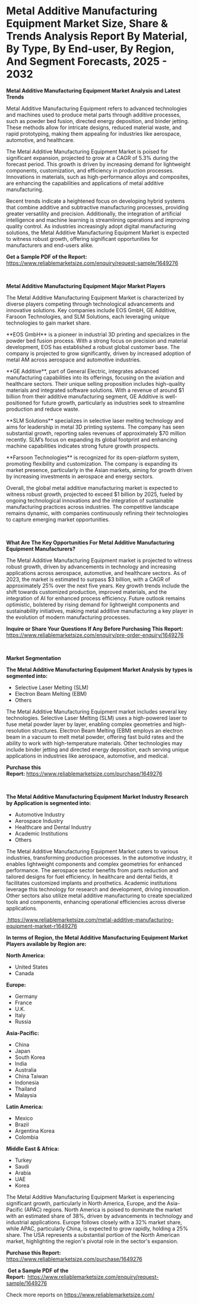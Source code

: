<p><h1>Metal Additive Manufacturing Equipment Market Size, Share & Trends Analysis Report By Material, By Type, By End-user, By Region, And Segment Forecasts, 2025 - 2032</h1></p><p><strong>Metal Additive Manufacturing Equipment Market Analysis and Latest Trends</strong></p>
<p><p>Metal Additive Manufacturing Equipment refers to advanced technologies and machines used to produce metal parts through additive processes, such as powder bed fusion, directed energy deposition, and binder jetting. These methods allow for intricate designs, reduced material waste, and rapid prototyping, making them appealing for industries like aerospace, automotive, and healthcare.</p><p>The Metal Additive Manufacturing Equipment Market is poised for significant expansion, projected to grow at a CAGR of 5.3% during the forecast period. This growth is driven by increasing demand for lightweight components, customization, and efficiency in production processes. Innovations in materials, such as high-performance alloys and composites, are enhancing the capabilities and applications of metal additive manufacturing.</p><p>Recent trends indicate a heightened focus on developing hybrid systems that combine additive and subtractive manufacturing processes, providing greater versatility and precision. Additionally, the integration of artificial intelligence and machine learning is streamlining operations and improving quality control. As industries increasingly adopt digital manufacturing solutions, the Metal Additive Manufacturing Equipment Market is expected to witness robust growth, offering significant opportunities for manufacturers and end-users alike.</p></p>
<p><strong>Get a Sample PDF of the Report:&nbsp;</strong> <a href="https://www.reliablemarketsize.com/enquiry/request-sample/1649276?utm_campaign=2460&utm_medium=2&utm_source=Github&utm_content=ia&utm_term=26032025&utm_id=metal-additive-manufacturing-equipment">https://www.reliablemarketsize.com/enquiry/request-sample/1649276</a></p>
<p>&nbsp;</p>
<p><strong>Metal Additive Manufacturing Equipment Major Market Players</strong></p>
<p><p>The Metal Additive Manufacturing Equipment Market is characterized by diverse players competing through technological advancements and innovative solutions. Key companies include EOS GmbH, GE Additive, Farsoon Technologies, and SLM Solutions, each leveraging unique technologies to gain market share.</p><p>**EOS GmbH** is a pioneer in industrial 3D printing and specializes in the powder bed fusion process. With a strong focus on precision and material development, EOS has established a robust global customer base. The company is projected to grow significantly, driven by increased adoption of metal AM across aerospace and automotive industries.</p><p>**GE Additive**, part of General Electric, integrates advanced manufacturing capabilities into its offerings, focusing on the aviation and healthcare sectors. Their unique selling proposition includes high-quality materials and integrated software solutions. With a revenue of around $1 billion from their additive manufacturing segment, GE Additive is well-positioned for future growth, particularly as industries seek to streamline production and reduce waste.</p><p>**SLM Solutions** specializes in selective laser melting technology and aims for leadership in metal 3D printing systems. The company has seen substantial growth, reporting sales revenues of approximately $70 million recently. SLM’s focus on expanding its global footprint and enhancing machine capabilities indicates strong future growth prospects.</p><p>**Farsoon Technologies** is recognized for its open-platform system, promoting flexibility and customization. The company is expanding its market presence, particularly in the Asian markets, aiming for growth driven by increasing investments in aerospace and energy sectors.</p><p>Overall, the global metal additive manufacturing market is expected to witness robust growth, projected to exceed $1 billion by 2025, fueled by ongoing technological innovations and the integration of sustainable manufacturing practices across industries. The competitive landscape remains dynamic, with companies continuously refining their technologies to capture emerging market opportunities.</p></p>
<p>&nbsp;</p>
<p><strong>What Are The Key Opportunities For Metal Additive Manufacturing Equipment Manufacturers?</strong></p>
<p><p>The Metal Additive Manufacturing Equipment market is projected to witness robust growth, driven by advancements in technology and increasing applications across aerospace, automotive, and healthcare sectors. As of 2023, the market is estimated to surpass $3 billion, with a CAGR of approximately 25% over the next five years. Key growth trends include the shift towards customized production, improved materials, and the integration of AI for enhanced process efficiency. Future outlook remains optimistic, bolstered by rising demand for lightweight components and sustainability initiatives, making metal additive manufacturing a key player in the evolution of modern manufacturing processes.</p></p>
<p><strong>Inquire or Share Your Questions If Any Before Purchasing This Report:</strong> <a href="https://www.reliablemarketsize.com/enquiry/pre-order-enquiry/1649276?utm_campaign=2460&utm_medium=2&utm_source=Github&utm_content=ia&utm_term=26032025&utm_id=metal-additive-manufacturing-equipment">https://www.reliablemarketsize.com/enquiry/pre-order-enquiry/1649276</a></p>
<p>&nbsp;</p>
<p><strong>Market Segmentation</strong></p>
<p><strong>The Metal Additive Manufacturing Equipment Market Analysis by types is segmented into:</strong></p>
<p><ul><li>Selective Laser Melting (SLM)</li><li>Electron Beam Melting (EBM)</li><li>Others</li></ul></p>
<p><p>The Metal Additive Manufacturing Equipment market includes several key technologies. Selective Laser Melting (SLM) uses a high-powered laser to fuse metal powder layer by layer, enabling complex geometries and high-resolution structures. Electron Beam Melting (EBM) employs an electron beam in a vacuum to melt metal powder, offering fast build rates and the ability to work with high-temperature materials. Other technologies may include binder jetting and directed energy deposition, each serving unique applications in industries like aerospace, automotive, and medical.</p></p>
<p><strong>Purchase this Report:&nbsp;</strong><a href="https://www.reliablemarketsize.com/purchase/1649276?utm_campaign=2460&utm_medium=2&utm_source=Github&utm_content=ia&utm_term=26032025&utm_id=metal-additive-manufacturing-equipment">https://www.reliablemarketsize.com/purchase/1649276</a></p>
<p>&nbsp;</p>
<p><strong>The Metal Additive Manufacturing Equipment Market Industry Research by Application is segmented into:</strong></p>
<p><ul><li>Automotive Industry</li><li>Aerospace Industry</li><li>Healthcare and Dental Industry</li><li>Academic Institutions</li><li>Others</li></ul></p>
<p><p>The Metal Additive Manufacturing Equipment Market caters to various industries, transforming production processes. In the automotive industry, it enables lightweight components and complex geometries for enhanced performance. The aerospace sector benefits from parts reduction and tailored designs for fuel efficiency. In healthcare and dental fields, it facilitates customized implants and prosthetics. Academic institutions leverage this technology for research and development, driving innovation. Other sectors also utilize metal additive manufacturing to create specialized tools and components, enhancing operational efficiencies across diverse applications.</p></p>
<p><a href="https://www.reliablemarketsize.com/metal-additive-manufacturing-equipment-market-r1649276?utm_campaign=2460&utm_medium=2&utm_source=Github&utm_content=ia&utm_term=26032025&utm_id=metal-additive-manufacturing-equipment">&nbsp;https://www.reliablemarketsize.com/metal-additive-manufacturing-equipment-market-r1649276</a></p>
<p><strong>In terms of Region, the Metal Additive Manufacturing Equipment Market Players available by Region are:</strong></p>
<p>
    <p> <strong> North America: </strong>
        <ul>
            <li>United States</li>
            <li>Canada</li>
        </ul>
        </p> 
    <p> <strong> Europe: </strong>
        <ul>
            <li>Germany</li>
            <li>France</li>
            <li>U.K.</li>
            <li>Italy</li>
            <li>Russia</li>
        </ul>
        </p> 
    <p> <strong> Asia-Pacific: </strong>
        <ul>
            <li>China</li>
            <li>Japan</li>
            <li>South Korea</li>
            <li>India</li>
            <li>Australia</li>
            <li>China Taiwan</li>
            <li>Indonesia</li>
            <li>Thailand</li>
            <li>Malaysia</li>
        </ul>
        </p> 
    <p> <strong> Latin America: </strong>
        <ul>
            <li>Mexico</li>
            <li>Brazil</li>
            <li>Argentina Korea</li>
            <li>Colombia</li>
        </ul>
        </p> 
    <p> <strong> Middle East & Africa: </strong>
        <ul>
            <li>Turkey</li>
            <li>Saudi</li>
            <li>Arabia</li>
            <li>UAE</li>
            <li>Korea</li>
        </ul>
    </p>
    </p>
<p><p>The Metal Additive Manufacturing Equipment Market is experiencing significant growth, particularly in North America, Europe, and the Asia-Pacific (APAC) regions. North America is poised to dominate the market with an estimated share of 38%, driven by advancements in technology and industrial applications. Europe follows closely with a 32% market share, while APAC, particularly China, is expected to grow rapidly, holding a 25% share. The USA represents a substantial portion of the North American market, highlighting the region's pivotal role in the sector's expansion.</p></p>
<p><strong>Purchase this Report: </strong><a href="https://www.reliablemarketsize.com/purchase/1649276?utm_campaign=2460&utm_medium=2&utm_source=Github&utm_content=ia&utm_term=26032025&utm_id=metal-additive-manufacturing-equipment">https://www.reliablemarketsize.com/purchase/1649276</a></p>
<p>&nbsp;<strong>Get a Sample PDF of the Report:&nbsp;&nbsp;</strong><a href="https://www.reliablemarketsize.com/enquiry/request-sample/1649276?utm_campaign=2460&utm_medium=2&utm_source=Github&utm_content=ia&utm_term=26032025&utm_id=metal-additive-manufacturing-equipment">https://www.reliablemarketsize.com/enquiry/request-sample/1649276</a></p>
<p><strong></strong></p>
<p>Check more reports on <a href="https://www.reliablemarketsize.com/?utm_campaign=2460&utm_medium=2&utm_source=Github&utm_content=ia&utm_term=26032025&utm_id=metal-additive-manufacturing-equipment">https://www.reliablemarketsize.com/</a></p>